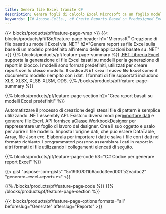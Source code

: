 ```yaml
---
title: Genera file Excel tramite C#
description: Genera fogli di calcolo Excel Microsoft da un foglio modello utilizzando il codice C#
keywords: [C# Aspose.Cells., c# Create Reports Based on Predesigned Excel Template., c# Generate Reports Based on Predesigned Excel Template., c# Create Reports Based on Excel Template., C# Generate Reports Based on Excel Template., c# Create Excel files Based on Excel Template., C# Generate Excel files Based on Excel Template]
---
```

{{< blocks/products/pf/feature-page-wrap >}}
{{< blocks/products/pf/i18n/feature-page-header h1="Microsoft<sup>&reg;</sup> Creazione di file basati su modelli Excel via .NET" h2="Genera report su file Excel sulla base di un modello predefinito all\'interno delle applicazioni basate su .NET" >}}
{{% blocks/products/pf/feature-page-summary %}}
[.NET Libreria Excel](/cells/it/net/) supporta la generazione di file Excel basati su modelli per la generazione di report in blocco. I modelli sono formati predefiniti, utilizzati per creare report con lo stesso modello. Il codice .NET crea il nuovo file Excel come il documento modello riempito con i dati. I formati di file supportati includono XLS, XLSX, XLSB, XLSM, ODS.
{{% /blocks/products/pf/feature-page-summary %}}

{{% blocks/products/pf/feature-page-section h2="Crea report basati su modelli Excel predefiniti" %}}

Automatizzare il processo di creazione degli stessi file di pattern è semplice utilizzando .NET Assembly API. Esistono diversi modi per[importare dati](https://docs.aspose.com/cells/net/import-data-into-worksheet/#importing-data-from-json) e generare file Excel. API fornisce a[Classe WorkbookDesigner](https://reference.aspose.com/cells/net/aspose.cells/workbookdesigner) per rappresentare un foglio di lavoro del designer. Crea il suo oggetto e usalo per aprire il file modello. Imposta l'origine dati, che può essere DataTable, Array, file Json ecc. Elaborala per importare i dati e salva il file con i dati nel formato richiesto. I programmatori possono assemblare i dati in report in altri formati di file utilizzando i collegamenti elencati di seguito.



{{% blocks/products/pf/feature-page-code h3="C# Codice per generare report Excel" %}}

{{< gist "aspose-com-gists" "5c193070f1b6acdc3eed001f52eadbc2" "generate-excel-reports.cs" >}}

{{% /blocks/products/pf/feature-page-code %}}
{{% /blocks/products/pf/feature-page-section %}}

{{< blocks/products/pf/feature-page-options formats="all" beforeslug="Generate" afterslug="Reports" >}}
